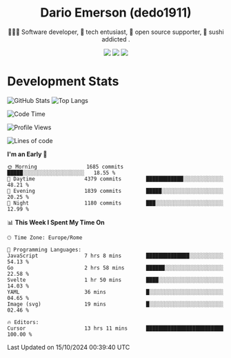 <div align="center">
  
# Dario Emerson (dedo1911)
👨🏼‍💻 Software developer, 🔧 tech entusiast, 🙌 open source supporter, 🍣 sushi addicted .

[![](https://img.shields.io/badge/-Linkedin-informational?style=for-the-badge&logo=linkedin&logoColor=white&color=2867B2)](http://linkedin.com/in/dedo1911)
[![](https://img.shields.io/badge/-Telegram-informational?style=for-the-badge&logo=telegram&logoColor=white&color=0088cc)](https://t.me/dedo1911)
[![](https://img.shields.io/badge/-Facebook-informational?style=for-the-badge&logo=facebook&logoColor=white&color=3b5998)](https://fb.com/dedo1911)

</div>

# Development Stats

![GitHub Stats](https://github-readme-stats.vercel.app/api?username=dedo1911&hide=&count_private=true&title_color=84cc16&text_color=ffffff&icon_color=84cc16&bg_color=1c1917&hide_border=true&border_radius=0&show_icons=true)
![Top Langs](https://github-readme-stats.vercel.app/api/top-langs/?username=dedo1911&theme=chartreuse-dark&layout=compact)

<!--START_SECTION:waka-->
![Code Time](http://img.shields.io/badge/Code%20Time-1%2C423%20hrs%2045%20mins-blue)

![Profile Views](http://img.shields.io/badge/Profile%20Views-2-blue)

![Lines of code](https://img.shields.io/badge/From%20Hello%20World%20I%27ve%20Written-2.6%20million%20lines%20of%20code-blue)

**I'm an Early 🐤** 

```text
🌞 Morning                1685 commits        █████░░░░░░░░░░░░░░░░░░░░   18.55 % 
🌆 Daytime                4379 commits        ████████████░░░░░░░░░░░░░   48.21 % 
🌃 Evening                1839 commits        █████░░░░░░░░░░░░░░░░░░░░   20.25 % 
🌙 Night                  1180 commits        ███░░░░░░░░░░░░░░░░░░░░░░   12.99 % 
```


📊 **This Week I Spent My Time On** 

```text
🕑︎ Time Zone: Europe/Rome

💬 Programming Languages: 
JavaScript               7 hrs 8 mins        ██████████████░░░░░░░░░░░   54.13 % 
Go                       2 hrs 58 mins       ██████░░░░░░░░░░░░░░░░░░░   22.58 % 
Svelte                   1 hr 50 mins        ████░░░░░░░░░░░░░░░░░░░░░   14.03 % 
YAML                     36 mins             █░░░░░░░░░░░░░░░░░░░░░░░░   04.65 % 
Image (svg)              19 mins             █░░░░░░░░░░░░░░░░░░░░░░░░   02.46 % 

🔥 Editors: 
Cursor                   13 hrs 11 mins      █████████████████████████   100.00 % 
```


 Last Updated on 15/10/2024 00:39:40 UTC
<!--END_SECTION:waka-->

<!--
**dedo1911/dedo1911** is a ✨ _special_ ✨ repository because its `README.md` (this file) appears on your GitHub profile.

Here are some ideas to get you started:

- 🔭 I’m currently working on ...
- 🌱 I’m currently learning ...
- 👯 I’m looking to collaborate on ...
- 🤔 I’m looking for help with ...
- 💬 Ask me about ...
- 📫 How to reach me: ...
- 😄 Pronouns: ...
- ⚡ Fun fact: ...
-->

